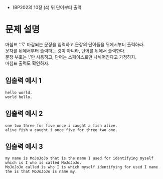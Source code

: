 - (BP2023) 10장 (4) 뒤 단어부터 출력

# 문제 설명
마침표 ‘.’로 마감되는 문장을 입력하고 문장의 단어들을 뒤에서부터 출력하라.   
문자를 뒤에서부터 출력하는 것이 아니라, 단어를 뒤에서 출력한다.  
문장 부호는 ‘.’만 사용하고, 단어는 스페이스로만 나뉘어진다고 가정하자.  
마침표 출력도 확인하자.

## 입출력 예시 1
```
hello world.
world hello. 
```

## 입출력 예시 2
```
one two three for five once i caught a fish alive.
alive fish a caught i once five for three two one.
```

## 입출력 예시 3
```
my name is MoJoJoJo that is the name I used for identifying myself which is I who is called MoJoJoJo.
MoJoJoJo called is who I is which myself identifying for used I name the is that MoJoJoJo is name my.
```
